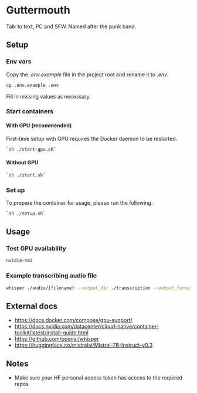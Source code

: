 # Guttermouth
Talk to text, PC and SFW.
Named after the punk band.

## Setup

### Env vars

Copy the _.env.example_ file in the project root and rename it to _.env_.

```bash
cp .env.example .env
```

Fill in missing values as necessary.

### Start containers

#### With GPU (recommended)

First-time setup with GPU requires the Docker daemon to be restarted.

```bash
`sh ./start-gpu.sh`
```

#### Without GPU

```bash
`sh ./start.sh`
```

### Set up

To prepare the container for usage, please run the following.

```bash
`sh ./setup.sh`
```

## Usage

### Test GPU availability

```bash
nvidia-smi
```

### Example transcribing audio file

```bash
whisper ./audio/{filename} --output_dir ./transcription --output_format txt
```

## External docs

- https://docs.docker.com/compose/gpu-support/
- https://docs.nvidia.com/datacenter/cloud-native/container-toolkit/latest/install-guide.html
- https://github.com/openai/whisper
- https://huggingface.co/mistralai/Mistral-7B-Instruct-v0.3

## Notes

- Make sure your HF personal access token has access to the required repos
